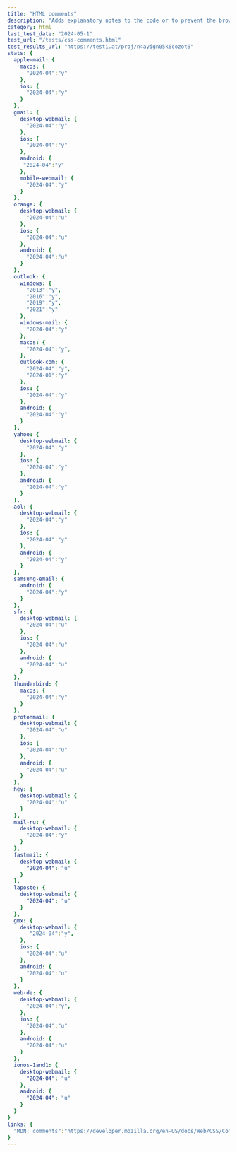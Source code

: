 ```yaml
---
title: "HTML comments"
description: "Adds explanatory notes to the code or to prevent the browser from interpreting specific parts of the style sheet"
category: html
last_test_date: "2024-05-1"
test_url: "/tests/css-comments.html"
test_results_url: "https://testi.at/proj/n4ayign05k6cozot6"
stats: {
  apple-mail: {
    macos: {
      "2024-04":"y"
    },
    ios: {
      "2024-04":"y"
    }
  },
  gmail: {
    desktop-webmail: {
      "2024-04":"y"
    },
    ios: {
      "2024-04":"y"
    },
    android: {
     "2024-04":"y"
    },
    mobile-webmail: {
      "2024-04":"y"
    }
  },
  orange: {
    desktop-webmail: {
      "2024-04":"u"
    },
    ios: {
      "2024-04":"u"
    },
    android: {
      "2024-04":"u"
    }
  },
  outlook: {
    windows: {
      "2013":"y",
      "2016":"y",
      "2019":"y",
      "2021":"y"
    },
    windows-mail: {
      "2024-04":"y"
    },
    macos: {
      "2024-04":"y",
    },
    outlook-com: {
      "2024-04":"y",
      "2024-01":"y"
    },
    ios: {
      "2024-04":"y"
    },
    android: {
      "2024-04":"y"
    }
  },
  yahoo: {
    desktop-webmail: {
      "2024-04":"y"
    },
    ios: {
      "2024-04":"y"
    },
    android: {
      "2024-04":"y"
    }
  },
  aol: {
    desktop-webmail: {
      "2024-04":"y"
    },
    ios: {
      "2024-04":"y"
    },
    android: {
      "2024-04":"y"
    }
  },
  samsung-email: {
    android: {
      "2024-04":"y"
    }
  },
  sfr: {
    desktop-webmail: {
      "2024-04":"u"
    },
    ios: {
      "2024-04":"u"
    },
    android: {
      "2024-04":"u"
    }
  },
  thunderbird: {
    macos: {
      "2024-04":"y"
    }
  },
  protonmail: {
    desktop-webmail: {
      "2024-04":"u"
    },
    ios: {
      "2024-04":"u"
    },
    android: {
      "2024-04":"u"
    }
  },
  hey: {
    desktop-webmail: {
      "2024-04":"u"
    }
  },
  mail-ru: {
    desktop-webmail: {
      "2024-04":"y"
    }
  },
  fastmail: {
    desktop-webmail: {
      "2024-04": "u"
    }
  },
  laposte: {
    desktop-webmail: {
      "2024-04": "u"
    }
  },
  gmx: {
    desktop-webmail: {
       "2024-04":"y",
    },
    ios: {
      "2024-04":"u"
    },
    android: {
      "2024-04":"u"
    }
  },
  web-de: {
    desktop-webmail: {
      "2024-04":"y",
    },
    ios: {
      "2024-04":"u"
    },
    android: {
      "2024-04":"u"
    }
  },
  ionos-1and1: {
    desktop-webmail: {
      "2024-04": "u"
    },
    android: {
      "2024-04": "u"
    }
  }
}
links: {
  "MDN: comments":"https://developer.mozilla.org/en-US/docs/Web/CSS/Comments"
}
---
```

